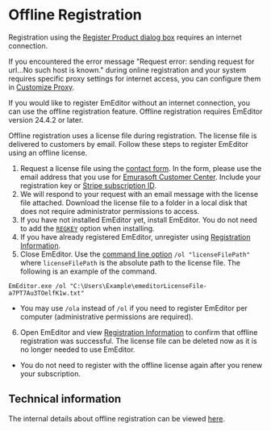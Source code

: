 # Offline Registration

Registration using the [Register Product dialog box](../../dlg/regist/index) requires an internet connection.

If you encountered the error message "Request error: sending request for url…No such host is known." during online registration and your system requires specific proxy settings for internet access, you can configure them in [Customize Proxy](../../dlg/customize/proxy/index).

If you would like to register EmEditor without an internet connection, you can use the offline registration feature. Offline registration requires EmEditor version 24.4.2 or later.

Offline registration uses a license file during registration. The license file is delivered to customers by email. Follow these steps to register EmEditor using an offline license.

1. Request a license file using the [contact form](https://www.emeditor.com/support/#contact). In the form, please use the email address that you use for [Emurasoft Customer Center](https://support.emeditor.com/). Include your registration key or [Stripe subscription ID](https://support.emeditor.com/en/account/subscriptions).
2. We will respond to your request with an email message with the license file attached. Download the license file to a folder in a local disk that does not require administrator permissions to access.
3. If you have not installed EmEditor yet, install EmEditor. You do not need to add the [`REGKEY`](https://www.emeditor.com/faq/installation-faq/how-can-i-install-emeditor-without-displaying-dialog-boxes/) option when installing.
4. If you have already registered EmEditor, unregister using [Registration Information](../../dlg/registration_info/index).
5. Close EmEditor. Use the [command line option](https://www.emeditor.org/en/howto/file/file_commandline.html#options) `/ol "licenseFilePath"` where `licenseFilePath` is the absolute path to the license file. The following is an example of the command.

```
EmEditor.exe /ol "C:\Users\Example\emeditorLicenseFile-a7PT7Au3TOelfK1w.txt"
```

- You may use `/ola` instead of `/ol` if you need to register EmEditor per computer (administrative permissions are required).

6. Open EmEditor and view [Registration Information](../../dlg/registration_info/index) to confirm that offline registration was successful. The license file can be deleted now as it is no longer needed to use EmEditor.

- You do not need to register with the offline license again after you renew your subscription.

## Technical information

The internal details about offline registration can be viewed [here](https://www.emeditor.com/general/new-validation-system-explained/).